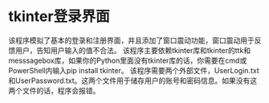# tkinter登录界面
该程序模拟了基本的登录和注册界面，并且添加了窗口震动功能，窗口震动用于反馈用户，告知用户输入的值不合法。
该程序主要依赖tkinter库和tkinter的ttk和messsagebox库，如果你的Python里面没有tkinter库的话，你需要在cmd或PowerShell内输入pip install tkinter。
该程序需要两个外部文件，UserLogin.txt和UserPassword.txt。这两个文件用于储存用户的账号和密码信息。如果没有这两个文件的话，程序会报错。
